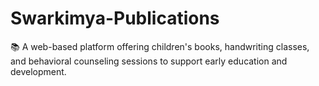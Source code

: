 # Swarkimya-Publications
📚 A web-based platform offering children's books, handwriting classes, and behavioral counseling sessions to support early education and development.
